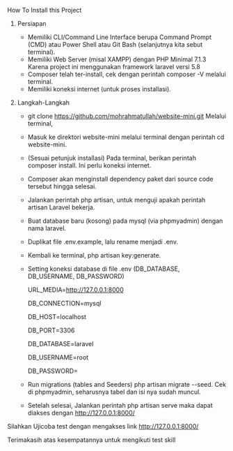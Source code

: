 How To Install this Project
1. Persiapan
	- Memiliki CLI/Command Line Interface berupa Command Prompt (CMD) atau Power Shell atau Git Bash (selanjutnya kita sebut terminal).
	- Memiliki Web Server (misal XAMPP) dengan PHP Minimal 7.1.3 Karena project ini menggunakan framework laravel versi 5.8
	- Composer telah ter-install, cek dengan perintah composer -V melalui terminal.
	- Memiliki koneksi internet (untuk proses installasi).

2. Langkah-Langkah
	- git clone https://github.com/mohrahmatullah/website-mini.git Melalui terminal,
	- Masuk ke direktori website-mini melalui terminal dengan perintah cd website-mini.
	- (Sesuai petunjuk installasi) Pada terminal, berikan perintah composer install. Ini perlu koneksi internet.
	- Composer akan menginstall dependency paket dari source code tersebut hingga selesai.
	- Jalankan perintah php artisan, untuk menguji apakah perintah artisan Laravel bekerja.
	- Buat database baru (kosong) pada mysql (via phpmyadmin) dengan nama laravel.
	- Duplikat file .env.example, lalu rename menjadi .env.
	- Kembali ke terminal, php artisan key:generate.
	- Setting koneksi database di file .env (DB_DATABASE, DB_USERNAME, DB_PASSWORD)

		URL_MEDIA=http://127.0.0.1:8000

		DB_CONNECTION=mysql

		DB_HOST=localhost

		DB_PORT=3306

		DB_DATABASE=laravel

		DB_USERNAME=root

		DB_PASSWORD=

	- Run migrations (tables and Seeders) php artisan migrate --seed. Cek di phpmyadmin, seharusnya tabel dan isi nya sudah muncul.
	- Setelah selesai, Jalankan perintah php artisan serve maka dapat diakses dengan http://127.0.0.1:8000/
 

Silahkan Ujicoba test dengan mengakses link http://127.0.0.1:8000/


Terimakasih atas kesempatannya untuk mengikuti test skill